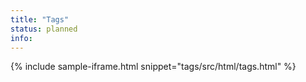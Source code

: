 ```yaml
---
title: "Tags"
status: planned
info:
---
```


{% include sample-iframe.html snippet="tags/src/html/tags.html" %}